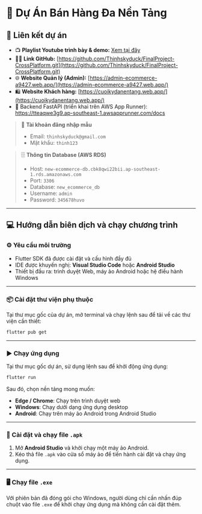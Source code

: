 # 🛒 Dự Án Bán Hàng Đa Nền Tảng

## 🔗 Liên kết dự án

* 📺 **Playlist Youtube trình bày & demo:** [Xem tại đây](https://youtube.com/playlist?list=PL_eUXoDAh6Z-Pb5eOzeEefHIDQTTHmS-I&si=MvOLgSmKUJ1w2fE3)
* 🧑‍💻 **Link GitHub:** [https://github.com/Thinhskyduck/FinalProject-CrossPlatform.git](https://github.com/Thinhskyduck/FinalProject-CrossPlatform.git)
* 🌐 **Website Quản lý (Admin):** [https://admin-ecommerce-a9427.web.app/](https://admin-ecommerce-a9427.web.app/)
* 🛍️ **Website Khách hàng:** [https://cuoikydanentang.web.app/](https://cuoikydanentang.web.app/)
* 🚀 Backend FastAPI (triển khai trên AWS App Runner): https://tteaqwe3g9.ap-southeast-1.awsapprunner.com/docs
> 🔐 **Tài khoản đăng nhập mẫu**
>
> * Email: `thinhskyduck@gmail.com`
> * Mật khẩu: `thinh123`

> 🗄️ **Thông tin Database (AWS RDS)**
>
> * Host: `new-ecommerce-db.cbk8qwi22bii.ap-southeast-1.rds.amazonaws.com`
> * Port: `3306`
> * Database: `new_ecommerce_db`
> * Username: `admin`
> * Password: `345678huvo`

---

## 💻 Hướng dẫn biên dịch và chạy chương trình

### ⚙️ Yêu cầu môi trường

* Flutter SDK đã được cài đặt và cấu hình đầy đủ
* IDE được khuyến nghị: **Visual Studio Code** hoặc **Android Studio**
* Thiết bị đầu ra: trình duyệt Web, máy ảo Android hoặc hệ điều hành Windows

---

### 📦 Cài đặt thư viện phụ thuộc

Tại thư mục gốc của dự án, mở terminal và chạy lệnh sau để tải về các thư viện cần thiết:

```bash
flutter pub get
```

---

### ▶️ Chạy ứng dụng

Tại thư mục gốc dự án, sử dụng lệnh sau để khởi động ứng dụng:

```bash
flutter run
```

Sau đó, chọn nền tảng mong muốn:

* **Edge / Chrome**: Chạy trên trình duyệt web
* **Windows**: Chạy dưới dạng ứng dụng desktop
* **Android**: Chạy trên máy ảo Android trong Android Studio

---

### 📱 Cài đặt và chạy file `.apk`

1. Mở **Android Studio** và khởi chạy một máy ảo Android.
2. Kéo thả file `.apk` vào cửa sổ máy ảo để tiến hành cài đặt và chạy ứng dụng.

---

### 🖥️ Chạy file `.exe`

Với phiên bản đã đóng gói cho Windows, người dùng chỉ cần nhấn đúp chuột vào file `.exe` để khởi chạy ứng dụng mà không cần cài đặt thêm.
